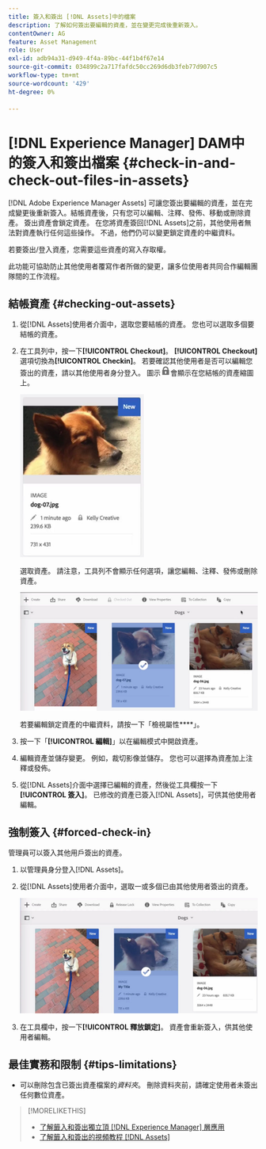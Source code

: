 ```yaml
---
title: 簽入和簽出 [!DNL Assets]中的檔案
description: 了解如何簽出要編輯的資產，並在變更完成後重新簽入。
contentOwner: AG
feature: Asset Management
role: User
exl-id: adb94a31-d949-4f4a-89bc-44f1b4f67e14
source-git-commit: 034899c2a717fafdc50cc269d6db3feb77d907c5
workflow-type: tm+mt
source-wordcount: '429'
ht-degree: 0%

---
```


# [!DNL Experience Manager] DAM中的簽入和簽出檔案 {#check-in-and-check-out-files-in-assets}

[!DNL Adobe Experience Manager Assets] 可讓您簽出要編輯的資產，並在完成變更後重新簽入。結帳資產後，只有您可以編輯、注釋、發佈、移動或刪除資產。 簽出資產會鎖定資產。 在您將資產簽回[!DNL Assets]之前，其他使用者無法對資產執行任何這些操作。 不過，他們仍可以變更鎖定資產的中繼資料。

若要簽出/登入資產，您需要這些資產的寫入存取權。

此功能可協助防止其他使用者覆寫作者所做的變更，讓多位使用者共同合作編輯團隊間的工作流程。

## 結帳資產 {#checking-out-assets}

1. 從[!DNL Assets]使用者介面中，選取您要結帳的資產。 您也可以選取多個要結帳的資產。

1. 在工具列中，按一下&#x200B;**[!UICONTROL Checkout]**。 **[!UICONTROL Checkout]**&#x200B;選項切換為&#x200B;**[!UICONTROL Checkin]**。
若要確認其他使用者是否可以編輯您簽出的資產，請以其他使用者身分登入。 圖示![結帳鎖定圖示](assets/do-not-localize/checkout_lock.png)會顯示在您結帳的資產縮圖上。

   ![卡片檢視中的結帳圖示](assets/checkout-icon-card-view.png)

   選取資產。 請注意，工具列不會顯示任何選項，讓您編輯、注釋、發佈或刪除資產。

   ![chlimage_1-472](assets/checkout-asset-toolbar-options.png)

   若要編輯鎖定資產的中繼資料，請按一下「檢視屬性&#x200B;****」。

1. 按一下「**[!UICONTROL 編輯]**」以在編輯模式中開啟資產。

1. 編輯資產並儲存變更。 例如，裁切影像並儲存。 您也可以選擇為資產加上注釋或發佈。

1. 從[!DNL Assets]介面中選擇已編輯的資產，然後從工具欄按一下&#x200B;**[!UICONTROL 簽入]**。 已修改的資產已簽入[!DNL Assets]，可供其他使用者編輯。

## 強制簽入 {#forced-check-in}

管理員可以簽入其他用戶簽出的資產。

1. 以管理員身分登入[!DNL Assets]。
1. 從[!DNL Assets]使用者介面中，選取一或多個已由其他使用者簽出的資產。

   ![chlimage_1-476](assets/chlimage_1-476.png)

1. 在工具欄中，按一下&#x200B;**[!UICONTROL 釋放鎖定]**。 資產會重新簽入，供其他使用者編輯。

## 最佳實務和限制 {#tips-limitations}

* 可以刪除包含已簽出資產檔案的&#x200B;*資料夾*。 刪除資料夾前，請確定使用者未簽出任何數位資產。

>[!MORELIKETHIS]
>
>* [了解籤入和簽出獨立頂 [!DNL Experience Manager] 層應用](https://experienceleague.adobe.com/docs/experience-manager-desktop-app/using/using.html#how-app-works2)
>* [了解籤入和簽出的視頻教程 [!DNL Assets]](https://experienceleague.adobe.com/docs/experience-manager-learn/assets/collaboration/check-in-and-check-out.html)

